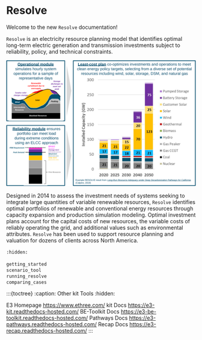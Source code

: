 <!---
Resolve documentation master file, created by
sphinx-quickstart on Sun Feb 14 15:12:03 2021.
You can adapt this file completely to your liking, but it should at least
contain the root `toctree` directive.
-->
# Resolve


Welcome to the new `Resolve` documentation! 

`Resolve` is an electricity resource planning model that identifies optimal long-term electric generation and transmission 
investments subject to reliability, policy, and technical constraints. 

![resolve-baseball-card.png](_images/resolve-baseball-card.svg)

Designed in 2014 to assess the investment needs of systems seeking to integrate large quantities of variable renewable 
resources, `Resolve` identifies optimal portfolios of renewable and conventional energy resources through capacity 
expansion and production simulation modeling. Optimal investment plans account for the capital costs of new resources, 
the variable costs of reliably operating the grid, and additional values such as environmental attributes. 
`Resolve` has been used to support resource planning and valuation for dozens of clients across North America.


```{toctree}
:hidden:

getting_started
scenario_tool
running_resolve
comparing_cases
```

:::{toctree}
:caption: Other kit Tools
:hidden:

E3 Homepage <https://www.ethree.com/>
kit Docs <https://e3-kit.readthedocs-hosted.com/>
BE-Toolkit Docs <https://e3-be-toolkit.readthedocs-hosted.com/>
Pathways Docs <https://e3-pathways.readthedocs-hosted.com/>
Recap Docs <https://e3-recap.readthedocs-hosted.com/>
:::

